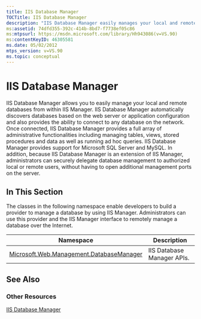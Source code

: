 ```yaml
---
title: IIS Database Manager
TOCTitle: IIS Database Manager
description: "IIS Database Manager easily manages your local and remote databases from within IIS Manager. Information about Microsoft.Web.Management.DatabaseManager is provided."
ms:assetid: 74dfd355-392c-414b-8bd7-f7738ef05c86
ms:mtpsurl: https://msdn.microsoft.com/library/Hh943086(v=VS.90)
ms:contentKeyID: 46305581
ms.date: 05/02/2012
mtps_version: v=VS.90
ms.topic: conceptual
---
```


# IIS Database Manager

IIS Database Manager allows you to easily manage your local and remote databases from within IIS Manager. IIS Database Manager automatically discovers databases based on the web server or application configuration and also provides the ability to connect to any database on the network. Once connected, IIS Database Manager provides a full array of administrative functionalities including managing tables, views, stored procedures and data as well as running ad hoc queries. IIS Database Manager provides support for Microsoft SQL Server and MySQL. In addition, because IIS Database Manager is an extension of IIS Manager, administrators can securely delegate database management to authorized local or remote users, without having to open additional management ports on the server.

## In This Section

The classes in the following namespace enable developers to build a provider to manage a database by using IIS Manager. Administrators can use this provider and the IIS Manager interface to remotely manage a database over the Internet.

|Namespace|Description|
|--- |--- |
|[Microsoft.Web.Management.DatabaseManager](microsoft-web-management-databasemanager-namespace.md)|IIS Database Manager APIs.|

## See Also

### Other Resources

[IIS Database Manager](https://go.microsoft.com/fwlink/?linkid=247900)
